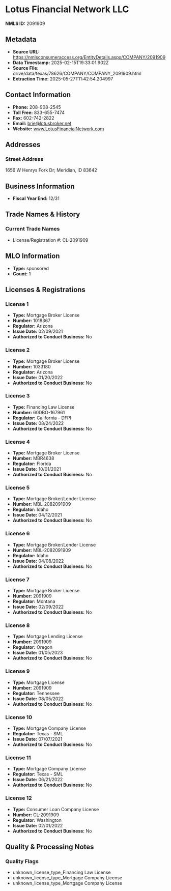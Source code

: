 # Lotus Financial Network LLC

**NMLS ID:** 2091909

## Metadata
- **Source URL:** https://nmlsconsumeraccess.org/EntityDetails.aspx/COMPANY/2091909
- **Data Timestamp:** 2025-02-15T19:33:01.902Z
- **Source File:** drive/data/texas/78626/COMPANY/COMPANY_2091909.html
- **Extraction Time:** 2025-05-27T11:42:54.204997

## Contact Information
- **Phone:** 208-908-2545
- **Toll Free:** 833-655-7474
- **Fax:** 602-742-2822
- **Email:** brie@lotusbroker.net
- **Website:** www.LotusFinancialNetwork.com

## Addresses
### Street Address
1656 W Henrys Fork Dr; Meridian, ID 83642

## Business Information
- **Fiscal Year End:** 12/31

## Trade Names & History
### Current Trade Names
- License/Registration #: CL-2091909

## MLO Information
- **Type:** sponsored
- **Count:** 1

## Licenses & Registrations

### License 1
- **Type:** Mortgage Broker License
- **Number:** 1018367
- **Regulator:** Arizona
- **Issue Date:** 02/09/2021
- **Authorized to Conduct Business:** No

### License 2
- **Type:** Mortgage Broker License
- **Number:** 1033180
- **Regulator:** Arizona
- **Issue Date:** 01/20/2022
- **Authorized to Conduct Business:** No

### License 3
- **Type:** Financing Law License
- **Number:** 60DBO-167961
- **Regulator:** California - DFPI
- **Issue Date:** 08/24/2022
- **Authorized to Conduct Business:** No

### License 4
- **Type:** Mortgage Broker License
- **Number:** MBR4638
- **Regulator:** Florida
- **Issue Date:** 10/01/2021
- **Authorized to Conduct Business:** No

### License 5
- **Type:** Mortgage Broker/Lender License
- **Number:** MBL-2082091909
- **Regulator:** Idaho
- **Issue Date:** 04/12/2021
- **Authorized to Conduct Business:** No

### License 6
- **Type:** Mortgage Broker/Lender License
- **Number:** MBL-2082091909
- **Regulator:** Idaho
- **Issue Date:** 04/08/2022
- **Authorized to Conduct Business:** No

### License 7
- **Type:** Mortgage Broker License
- **Number:** 2091909
- **Regulator:** Montana
- **Issue Date:** 02/09/2022
- **Authorized to Conduct Business:** No

### License 8
- **Type:** Mortgage Lending License
- **Number:** 2091909
- **Regulator:** Oregon
- **Issue Date:** 01/05/2023
- **Authorized to Conduct Business:** No

### License 9
- **Type:** Mortgage License
- **Number:** 2091909
- **Regulator:** Tennessee
- **Issue Date:** 08/05/2022
- **Authorized to Conduct Business:** No

### License 10
- **Type:** Mortgage Company License
- **Regulator:** Texas - SML
- **Issue Date:** 07/07/2021
- **Authorized to Conduct Business:** No

### License 11
- **Type:** Mortgage Company License
- **Regulator:** Texas - SML
- **Issue Date:** 06/21/2022
- **Authorized to Conduct Business:** No

### License 12
- **Type:** Consumer Loan Company License
- **Number:** CL-2091909
- **Regulator:** Washington
- **Issue Date:** 02/01/2022
- **Authorized to Conduct Business:** No

## Quality & Processing Notes
### Quality Flags
- unknown_license_type_Financing Law License
- unknown_license_type_Mortgage Company License
- unknown_license_type_Mortgage Company License

